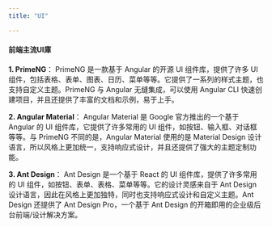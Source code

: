 ```yaml
---
title: "UI"

---
```


#### 前端主流UI庫
**1. PrimeNG**：
PrimeNG 是一款基于 Angular 的开源 UI 组件库，提供了许多 UI 组件，包括表格、表单、图表、日历、菜单等等。它提供了一系列的样式主题，也支持自定义主题。PrimeNG 与 Angular 无缝集成，可以使用 Angular CLI 快速创建项目，并且还提供了丰富的文档和示例，易于上手。

**2. Angular Material**：
Angular Material 是 Google 官方推出的一个基于 Angular 的 UI 组件库，它提供了许多常用的 UI 组件，如按钮、输入框、对话框等等。与 PrimeNG 不同的是，Angular Material 使用的是 Material Design 设计语言，所以风格上更加统一，支持响应式设计，并且还提供了强大的主题定制功能。

**3. Ant Design**：
Ant Design 是一个基于 React 的 UI 组件库，提供了许多常用的 UI 组件，如按钮、表单、表格、菜单等等。它的设计灵感来自于 Ant Design 设计语言，因此在风格上更加独特，同时也支持响应式设计和自定义主题。Ant Design 还提供了 Ant Design Pro，一个基于 Ant Design 的开箱即用的企业级后台前端/设计解决方案。
